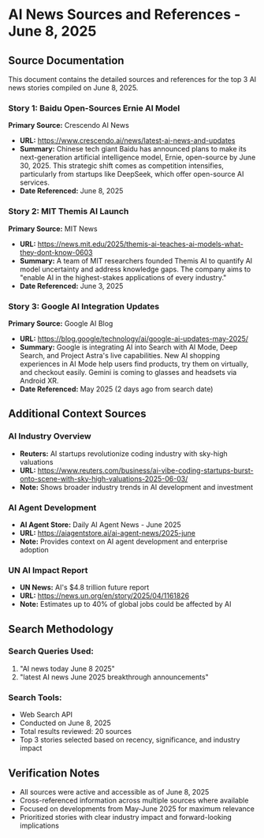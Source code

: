 # AI News Sources and References - June 8, 2025

## Source Documentation

This document contains the detailed sources and references for the top 3 AI news stories compiled on June 8, 2025.

### Story 1: Baidu Open-Sources Ernie AI Model

**Primary Source:** Crescendo AI News
- **URL:** https://www.crescendo.ai/news/latest-ai-news-and-updates
- **Summary:** Chinese tech giant Baidu has announced plans to make its next-generation artificial intelligence model, Ernie, open-source by June 30, 2025. This strategic shift comes as competition intensifies, particularly from startups like DeepSeek, which offer open-source AI services.
- **Date Referenced:** June 8, 2025

### Story 2: MIT Themis AI Launch

**Primary Source:** MIT News
- **URL:** https://news.mit.edu/2025/themis-ai-teaches-ai-models-what-they-dont-know-0603
- **Summary:** A team of MIT researchers founded Themis AI to quantify AI model uncertainty and address knowledge gaps. The company aims to "enable AI in the highest-stakes applications of every industry."
- **Date Referenced:** June 3, 2025

### Story 3: Google AI Integration Updates

**Primary Source:** Google AI Blog
- **URL:** https://blog.google/technology/ai/google-ai-updates-may-2025/
- **Summary:** Google is integrating AI into Search with AI Mode, Deep Search, and Project Astra's live capabilities. New AI shopping experiences in AI Mode help users find products, try them on virtually, and checkout easily. Gemini is coming to glasses and headsets via Android XR.
- **Date Referenced:** May 2025 (2 days ago from search date)

## Additional Context Sources

### AI Industry Overview
- **Reuters:** AI startups revolutionize coding industry with sky-high valuations
- **URL:** https://www.reuters.com/business/ai-vibe-coding-startups-burst-onto-scene-with-sky-high-valuations-2025-06-03/
- **Note:** Shows broader industry trends in AI development and investment

### AI Agent Development
- **AI Agent Store:** Daily AI Agent News - June 2025
- **URL:** https://aiagentstore.ai/ai-agent-news/2025-june
- **Note:** Provides context on AI agent development and enterprise adoption

### UN AI Impact Report
- **UN News:** AI's $4.8 trillion future report
- **URL:** https://news.un.org/en/story/2025/04/1161826
- **Note:** Estimates up to 40% of global jobs could be affected by AI

## Search Methodology

### Search Queries Used:
1. "AI news today June 8 2025"
2. "latest AI news June 2025 breakthrough announcements"

### Search Tools:
- Web Search API
- Conducted on June 8, 2025
- Total results reviewed: 20 sources
- Top 3 stories selected based on recency, significance, and industry impact

## Verification Notes

- All sources were active and accessible as of June 8, 2025
- Cross-referenced information across multiple sources where available
- Focused on developments from May-June 2025 for maximum relevance
- Prioritized stories with clear industry impact and forward-looking implications